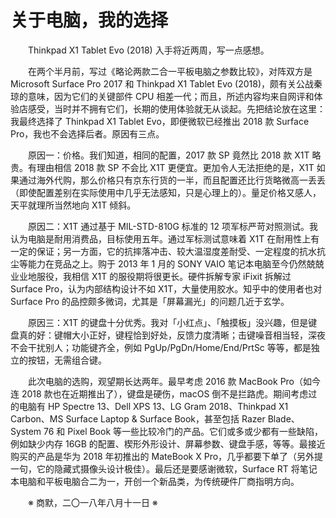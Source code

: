 # 关于电脑，我的选择

&emsp;&emsp;Thinkpad X1 Tablet Evo (2018) 入手将近两周，写一点感想。

&emsp;&emsp;在两个半月前，写过《略论两款二合一平板电脑之参数比较》，对阵双方是 Microsoft Surface Pro 2017 和 Thinkpad X1 Tablet Evo (2018)，颇有关公战秦琼的意味，因为它们的关键部件 CPU 相差一代；而且，所述内容均来自网评和体验店感受，当时并不拥有它们，长期的使用体验就无从谈起。先把结论放在这里：我最终选择了 Thinkpad X1 Tablet Evo，即便微软已经推出 2018 款 Surface Pro，我也不会选择后者。原因有三点。

&emsp;&emsp;原因一：价格。我们知道，相同的配置，2017 款 SP 竟然比 2018 款 X1T 略贵。有理由相信 2018 款 SP 不会比 X1T 更便宜。更加令人无法拒绝的是，X1T 如果通过海外代购，那么价格只有京东行货的一半，而且配置还比行货略微高一丢丢（即使配置差别在实际使用中几乎无法感知，只是心理上的）。量足价格又感人，天平就理所当然地向 X1T 倾斜。

&emsp;&emsp;原因二：X1T 通过基于 MIL-STD-810G 标准的 12 项军标严苛对照测试。我认为电脑是耐用消费品，目标使用五年。通过军标测试意味着 X1T 在耐用性上有一定的保证；另一方面，它的抗摔落冲击、较大温湿度差耐受、一定程度的抗水抗尘等能力在竞品之上。购于 2013 年 1 月的 SONY VAIO 笔记本电脑至今仍然兢兢业业地服役，我相信 X1T 的服役期将很更长。硬件拆解专家 iFixit 拆解过 Surface Pro，认为内部结构设计不如 X1T，大量使用胶水。知乎中的使用者也对 Surface Pro 的品控颇多微词，尤其是「屏幕漏光」的问题几近于玄学。

&emsp;&emsp;原因三：X1T 的键盘十分优秀。我对「小红点」、「触摸板」没兴趣，但是键盘真的好：键帽大小正好，键程恰到好处，反馈力度清晰；击键噪音相当轻，深夜不会干扰别人；功能键齐全，例如 PgUp/PgDn/Home/End/PrtSc 等等，都是独立的按钮，无需组合键。

&emsp;&emsp;此次电脑的选购，观望期长达两年。最早考虑 2016 款 MacBook Pro（如今连 2018 款也在近期推出了），键盘是硬伤，macOS 倒不是拦路虎。期间考虑过的电脑有 HP Spectre 13、Dell XPS 13、LG Gram 2018、Thinkpad X1 Carbon、MS Surface Laptop & Surface Book，甚至包括 Razer Blade、System 76 和 Pixel Book 等一些比较冷门的产品。它们或多或少都有一些缺陷，例如缺少内存 16GB 的配置、楔形外形设计、屏幕参数、键盘手感，等等。最接近购买的产品是华为 2018 年初推出的 MateBook X Pro，几乎都要下单了（另外提一句，它的隐藏式摄像头设计极佳）。最后还是要感谢微软，Surface RT 将笔记本电脑和平板电脑合二为一，开创一个新品类，为传统硬件厂商指明方向。

&emsp;&emsp;※ 商默，二〇一八年八月十一日 ※